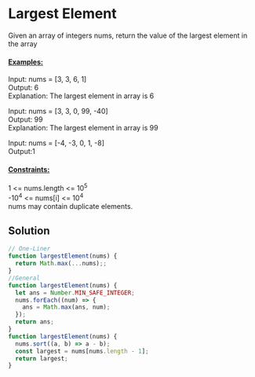 # Largest Element

Given an array of integers nums, return the value of the largest element in the array

#### <u>Examples:</u>

Input: nums = [3, 3, 6, 1]  
Output: 6  
Explanation: The largest element in array is 6  
  
Input: nums = [3, 3, 0, 99, -40]  
Output: 99  
Explanation: The largest element in array is 99  
  
Input: nums = [-4, -3, 0, 1, -8]  
Output:1  

#### <u>Constraints:</u>

1 <= nums.length <= 10<sup>5</sup>  
-10<sup>4</sup> <= nums[i] <= 10<sup>4</sup>  
nums may contain duplicate elements.  

## Solution

```Javascript
// One-Liner
function largestElement(nums) {
  return Math.max(...nums);;
}
//General
function largestElement(nums) {
  let ans = Number.MIN_SAFE_INTEGER;
  nums.forEach((num) => {
    ans = Math.max(ans, num);
  });
  return ans;
}
function largestElement(nums) {
  nums.sort((a, b) => a - b);
  const largest = nums[nums.length - 1];
  return largest;
}
```
